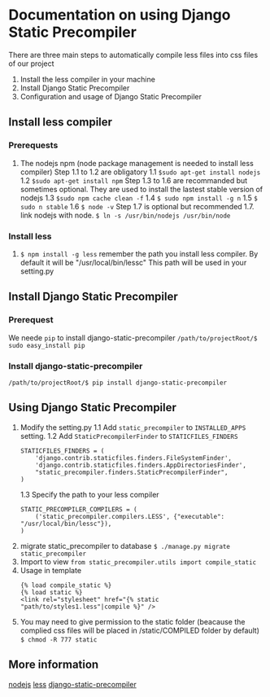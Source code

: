 # Documentation on using Django Static Precompiler
There are three main steps to automatically compile less files into css files of our project 
1. Install the less compiler in your machine
2. Install Django Static Precompiler
3. Configuration and usage of Django Static Precompiler
## Install less compiler
### Prerequests
1. The nodejs npm (node package management is needed to install less compiler)
Step 1.1 to 1.2 are obligatory
1.1 `$sudo apt-get install nodejs`
1.2 `$sudo apt-get install npm`
Step 1.3 to 1.6 are recommanded but sometimes optional. They are used to install the lastest stable version of nodejs
1.3 `$sudo npm cache clean -f`
1.4 `$ sudo npm install -g n`
1.5 `$ sudo n stable`
1.6 `$ node -v` 
Step 1.7 is optional but recommended
1.7. link nodejs with node. 
`$ ln -s /usr/bin/nodejs /usr/bin/node`
### Install less
1. `$ npm install -g less`
remember the path you install less compiler. By default it will be "/usr/local/bin/lessc"
This path will be used in your setting.py


## Install Django Static Precompiler
### Prerequest
We neede `pip` to install django-static-precompiler
`/path/to/projectRoot/$ sudo easy_install pip`
### Install django-static-precompiler
`/path/to/projectRoot/$ pip install django-static-precompiler`

## Using Django Static Precompiler
1. Modify the setting.py
    1.1 Add `static_precompiler` to `INSTALLED_APPS` setting.
    1.2 Add `StaticPrecompilerFinder` to `STATICFILES_FINDERS`
    ```
    STATICFILES_FINDERS = (
        'django.contrib.staticfiles.finders.FileSystemFinder',
        'django.contrib.staticfiles.finders.AppDirectoriesFinder',
        "static_precompiler.finders.StaticPrecompilerFinder",
    )
    ```
    1.3 Specify the path to your less compiler 
    ```
    STATIC_PRECOMPILER_COMPILERS = (
        ('static_precompiler.compilers.LESS', {"executable": "/usr/local/bin/lessc"}),
    )
    ```
2. migrate static_precompiler to database
`$ ./manage.py migrate static_precompiler`
3. Import to view
`from static_precompiler.utils import compile_static`
4. Usage in template 
    ```
    {% load compile_static %}
    {% load static %}
    <link rel="stylesheet" href="{% static "path/to/styles1.less"|compile %}" />
    ```
5. You may need to give permission to the static folder (beacause the complied css files will be placed in /static/COMPILED folder by default)
`$ chmod -R 777 static`

## More information
[nodejs](https://nodejs.org/en/download/package-manager/)
[less](http://lesscss.org/)
[django-static-precompiler](http://django-static-precompiler.readthedocs.io/en/stable/)


